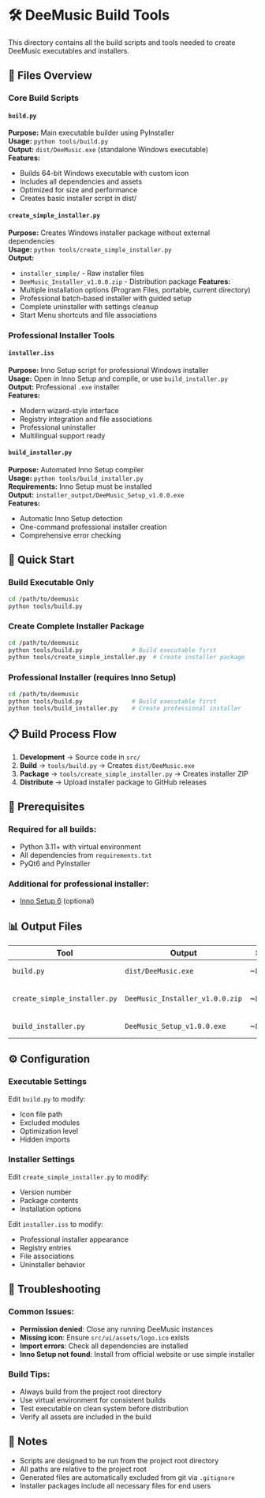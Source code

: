 # 🛠️ DeeMusic Build Tools

This directory contains all the build scripts and tools needed to create DeeMusic executables and installers.

## 📁 Files Overview

### Core Build Scripts

#### `build.py`
**Purpose:** Main executable builder using PyInstaller  
**Usage:** `python tools/build.py`  
**Output:** `dist/DeeMusic.exe` (standalone Windows executable)  
**Features:**
- Builds 64-bit Windows executable with custom icon
- Includes all dependencies and assets
- Optimized for size and performance
- Creates basic installer script in dist/

#### `create_simple_installer.py`
**Purpose:** Creates Windows installer package without external dependencies  
**Usage:** `python tools/create_simple_installer.py`  
**Output:** 
- `installer_simple/` - Raw installer files
- `DeeMusic_Installer_v1.0.0.zip` - Distribution package
**Features:**
- Multiple installation options (Program Files, portable, current directory)
- Professional batch-based installer with guided setup
- Complete uninstaller with settings cleanup
- Start Menu shortcuts and file associations

### Professional Installer Tools

#### `installer.iss`
**Purpose:** Inno Setup script for professional Windows installer  
**Usage:** Open in Inno Setup and compile, or use `build_installer.py`  
**Output:** Professional `.exe` installer  
**Features:**
- Modern wizard-style interface
- Registry integration and file associations
- Professional uninstaller
- Multilingual support ready

#### `build_installer.py`
**Purpose:** Automated Inno Setup compiler  
**Usage:** `python tools/build_installer.py`  
**Requirements:** Inno Setup must be installed  
**Output:** `installer_output/DeeMusic_Setup_v1.0.0.exe`  
**Features:**
- Automatic Inno Setup detection
- One-command professional installer creation
- Comprehensive error checking

## 🚀 Quick Start

### Build Executable Only
```bash
cd /path/to/deemusic
python tools/build.py
```

### Create Complete Installer Package
```bash
cd /path/to/deemusic
python tools/build.py              # Build executable first
python tools/create_simple_installer.py  # Create installer package
```

### Professional Installer (requires Inno Setup)
```bash
cd /path/to/deemusic
python tools/build.py              # Build executable first  
python tools/build_installer.py    # Create professional installer
```

## 📋 Build Process Flow

1. **Development** → Source code in `src/`
2. **Build** → `tools/build.py` → Creates `dist/DeeMusic.exe`
3. **Package** → `tools/create_simple_installer.py` → Creates installer ZIP
4. **Distribute** → Upload installer package to GitHub releases

## 🔧 Prerequisites

### Required for all builds:
- Python 3.11+ with virtual environment
- All dependencies from `requirements.txt`
- PyQt6 and PyInstaller

### Additional for professional installer:
- [Inno Setup 6](https://jrsoftware.org/isdl.php) (optional)

## 📊 Output Files

| Tool | Output | Size | Purpose |
|------|--------|------|---------|
| `build.py` | `dist/DeeMusic.exe` | ~84MB | Standalone executable |
| `create_simple_installer.py` | `DeeMusic_Installer_v1.0.0.zip` | ~80MB | User-friendly installer |
| `build_installer.py` | `DeeMusic_Setup_v1.0.0.exe` | ~82MB | Professional installer |

## ⚙️ Configuration

### Executable Settings
Edit `build.py` to modify:
- Icon file path
- Excluded modules
- Optimization level
- Hidden imports

### Installer Settings
Edit `create_simple_installer.py` to modify:
- Version number
- Package contents
- Installation options

Edit `installer.iss` to modify:
- Professional installer appearance
- Registry entries
- File associations
- Uninstaller behavior

## 🐛 Troubleshooting

### Common Issues:
- **Permission denied**: Close any running DeeMusic instances
- **Missing icon**: Ensure `src/ui/assets/logo.ico` exists
- **Import errors**: Check all dependencies are installed
- **Inno Setup not found**: Install from official website or use simple installer

### Build Tips:
- Always build from the project root directory
- Use virtual environment for consistent builds
- Test executable on clean system before distribution
- Verify all assets are included in the build

## 📝 Notes

- Scripts are designed to be run from the project root directory
- All paths are relative to the project root
- Generated files are automatically excluded from git via `.gitignore`
- Installer packages include all necessary files for end users 